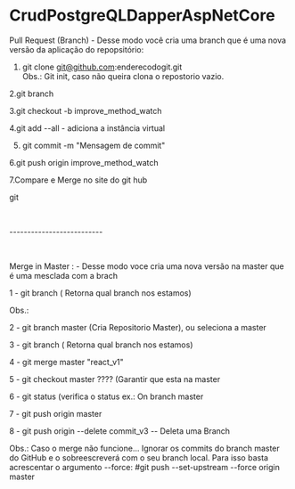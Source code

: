 # CrudPostgreQLDapperAspNetCore
Pull Request  (Branch) - Desse modo você cria uma branch que é uma nova versão da aplicação do repopsitório:</br>

1. git clone git@github.com:enderecodogit.git</br>
Obs.: Git init, caso não queira clona o repostorio vazio.

2.git branch</br>

3.git checkout -b improve_method_watch</br>

4.git add --all - adiciona a instância virtual</br>

5. git commit -m "Mensagem de commit"</br>

6.git push origin improve_method_watch</br>

7.Compare e Merge no site do git hub</br>

git </br>

​

--------------------------</br>

​

Merge in Master : - Desse modo voce cria uma nova versão na master que é uma mesclada com a brach</br>

1 - git branch ( Retorna qual branch nos estamos)</br>

Obs.: </br>

2 - git branch master (Cria Repositorio Master), ou seleciona a master</br>

3 - git branch  ( Retorna qual branch nos estamos)</br>

4 - git merge master "react_v1"</br>

5 - git checkout master ???? (Garantir que esta na master</br>

6 - git status (verifica o status ex.: On branch master

7 - git push origin master</br>

8 - git push origin --delete commit_v3 -- Deleta uma Branch

Obs.: Caso o merge não funcione...
Ignorar os commits do branch master do GitHub e o sobreescreverá com o seu branch local. Para isso basta acrescentar o argumento --force:
#git push --set-upstream --force origin master

